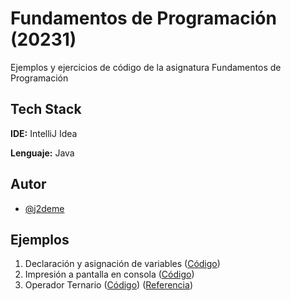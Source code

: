 
# Fundamentos de Programación (20231)

Ejemplos y ejercicios de código de la asignatura Fundamentos de Programación

## Tech Stack

**IDE:** IntelliJ Idea

**Lenguaje:** Java

## Autor

- [@j2deme](https://www.github.com/j2deme)

## Ejemplos

1. Declaración y asignación de variables ([Código](src/Main.java#L11))
2. Impresión a pantalla en consola ([Código](src/Main.java#L32))
3. Operador Ternario ([Código](src/Main.java#L25)) ([Referencia](https://developer.mozilla.org/es/docs/Web/JavaScript/Reference/Operators/Conditional_Operator))
